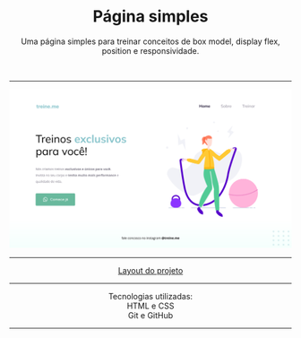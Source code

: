 <h1 align="center">Página simples</h1>



<p align="center">Uma página simples para treinar conceitos de box model, display flex, position e responsividade.</p>



<br>
<hr>
<img src="./.github/preview.svg" alt="Calendário da Copa">
<hr>

<p target="_blank" align="center"><a href="https://www.figma.com/file/ruvo5VTGOzqylpdERY6V2C/Explorer---Projeto-02-(Copy)?node-id=1%3A5">Layout do projeto</a></p>
<hr>
<p align="center">Tecnologias utilizadas:
<br>HTML e CSS
<br>Git e GitHub</p>
<hr>